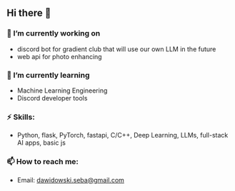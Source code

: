 ## Hi there 👋

### 🔭 I’m currently working on
- discord bot for gradient club that will use our own LLM in the future
- web api for photo enhancing
### 🌱 I’m currently learning 
- Machine Learning Engineering
- Discord developer tools
### ⚡ Skills:
- Python, flask, PyTorch, fastapi, C/C++, Deep Learning, LLMs, full-stack AI apps, basic js
### 📫 How to reach me: 
- Email: dawidowski.seba@gmail.com

